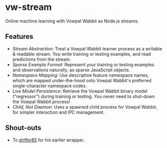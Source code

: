 # vw-stream

Online machine learning with Vowpal Wabbit as Node.js streams.

## Features
- *Stream Abstraction:* Treat a Vowpal Wabbit learner process as a writable & readable stream. You write training or testing examples, and read predictions from the stream.
- *Sparse Example Format:* Represent your training or testing examples and observations naturally, as sparse JavaScript objects.
- *Namespace Mapping:* Use descriptive feature namespace names, which are mapped under-the-hood onto Vowpal Wabbit's preferred single-character namespace codes.
- *Live Model Persistence:* Retrieve the Vowpal Wabbit binary model ("regressor") during training or testing. You never need to shut-down the Vowpal Wabbit process!
- *Child, Not Daemon:* Uses a spawned child process for Vowpal Wabbit, for simpler interaction and IPC management.

## Shout-outs

- To [driffer85](https://github.com/vivekkrbajpai/VowpalWabbit) for his earlier wrapper.
